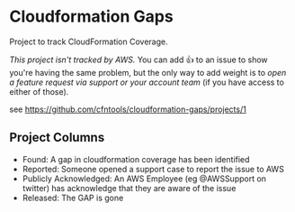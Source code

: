 # Cloudformation Gaps
Project to track CloudFormation Coverage.

*This project isn't tracked by AWS.* You can add 👍 to an issue to show you're having the same problem, but the only way to add weight is to *open a feature request via support or your account team* (if you have access to either of those).

see https://github.com/cfntools/cloudformation-gaps/projects/1

## Project Columns
- Found: A gap in cloudformation coverage has been identified
- Reported: Someone opened a support case to report the issue to AWS
- Publicly Acknowledged: An AWS Employee (eg @AWSSupport on twitter) has acknowledge that they are aware of the issue
- Released: The GAP is gone
